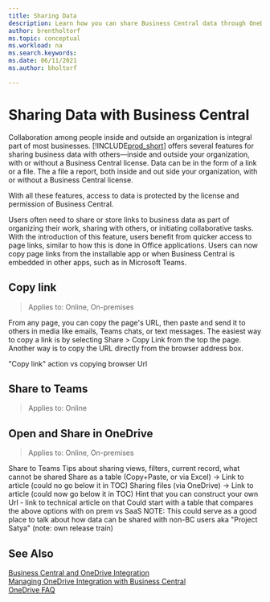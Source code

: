 ```yaml
---
title: Sharing Data
description: Learn how you can share Business Central data through OneDrive for Business. 
author: brentholtorf
ms.topic: conceptual
ms.workload: na
ms.search.keywords:
ms.date: 06/11/2021
ms.author: bholtorf

---
```

# Sharing Data with Business Central

Collaboration among people inside and outside an organization is integral part of most businesses. [!INCLUDE[prod_short](includes/prod_short.md)] offers several features for sharing business data with others&mdash;inside and outside your organization, with or without a Business Central license. Data can be in the form of a link or a file. The  a file a report,  both inside and out side your organization, with or without a Business Central license.

With all these features, access to data is protected by the license and permission of Business Central. 

  
Users often need to share or store links to business data as part of organizing their work, sharing with others, or initiating collaborative tasks. With the introduction of this feature, users benefit from quicker access to page links, similar to how this is done in Office applications. Users can now copy page links from the installable app or when Business Central is embedded in other apps, such as in Microsoft Teams.

## Copy link

> Applies to: Online, On-premises

From any page, you can copy the page's URL, then paste and send it to others in media like emails, Teams chats, or text messages. The easiest way to copy a link is by selecting Share > Copy Link from the top the page. Another way is to copy the URL directly from the browser address box.

"Copy link" action vs copying browser Url

## Share to Teams

> Applies to: Online


## Open and Share in OneDrive

> Applies to: Online, On-premises

Share to Teams
Tips about sharing views, filters, current record, what cannot be shared
Share as a table (Copy+Paste, or via Excel) -> Link to article (could no go below it in TOC)
Sharing files (via OneDrive) -> Link to article (could now go below it in TOC)
Hint that you can construct your own Url - link to technical article on that
Could start with a table that compares the above options with on prem vs SaaS
NOTE: This could serve as a good place to talk about how data can be shared with non-BC users aka "Project Satya" (note: own release train)

## See Also
[Business Central and OneDrive Integration](across-onedrive-overview.md)  
[Managing OneDrive Integration with Business Central](admin-onedrive-integration.md)  
[OneDrive FAQ](admin-onedrive-faq.md)